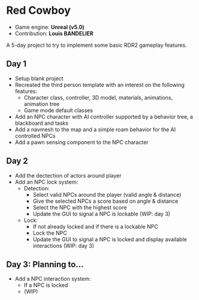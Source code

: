 # Red Cowboy
- Game engine: __Unreal (v5.0)__
- Contribution: __Louis BANDELIER__

A 5-day project to try to implement some basic RDR2 gameplay features.

## Day 1
- Setup blank project
- Recreated the third person template with an interest on the following features:
  - Character class, controller, 3D model, materials, animations, animation tree
  - Game mode default classes
- Add an NPC character with AI controller supported by a behavior tree, a blackboard and tasks
- Add a navmesh to the map and a simple roam behavior for the AI controlled NPCs
- Add a pawn sensing component to the NPC character

## Day 2
- Add the dectection of actors around player
- Add an NPC lock system:
  - Detection:
    - Select valid NPCs around the player (valid angle & distance)
    - Give the selected NPCs a score based on angle & distance
    - Select the NPC with the highest score
    - Update the GUI to signal a NPC is lockable (WIP: day 3)
  - Lock:
    - If not already locked and if there is a lockable NPC
    - Lock the NPC
    - Update the GUI to signal a NPC is locked and display available interactions (WIP: day 3)

## Day 3: Planning to...
- Add a NPC interaction system:
    - If a NPC is locked
    - (WIP)
